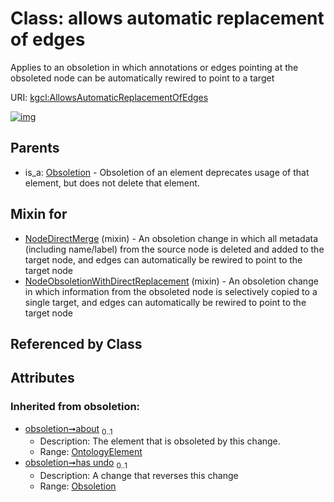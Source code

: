 
# Class: allows automatic replacement of edges


Applies to an obsoletion in which annotations or edges pointing at the obsoleted node can be automatically rewired to point to a target

URI: [kgcl:AllowsAutomaticReplacementOfEdges](http://w3id.org/kgcl_schema/AllowsAutomaticReplacementOfEdges)


[![img](https://yuml.me/diagram/nofunky;dir:TB/class/[OntologyElement],[Obsoletion],[NodeObsoletionWithDirectReplacement]uses%20-.->[AllowsAutomaticReplacementOfEdges],[NodeDirectMerge]uses%20-.->[AllowsAutomaticReplacementOfEdges],[Obsoletion]^-[AllowsAutomaticReplacementOfEdges],[NodeObsoletionWithDirectReplacement],[NodeDirectMerge])](https://yuml.me/diagram/nofunky;dir:TB/class/[OntologyElement],[Obsoletion],[NodeObsoletionWithDirectReplacement]uses%20-.->[AllowsAutomaticReplacementOfEdges],[NodeDirectMerge]uses%20-.->[AllowsAutomaticReplacementOfEdges],[Obsoletion]^-[AllowsAutomaticReplacementOfEdges],[NodeObsoletionWithDirectReplacement],[NodeDirectMerge])

## Parents

 *  is_a: [Obsoletion](Obsoletion.md) - Obsoletion of an element deprecates usage of that element, but does not delete that element.

## Mixin for

 * [NodeDirectMerge](NodeDirectMerge.md) (mixin)  - An obsoletion change in which all metadata (including name/label) from the source node is deleted and added to the target node, and edges can automatically be rewired to point to the target node
 * [NodeObsoletionWithDirectReplacement](NodeObsoletionWithDirectReplacement.md) (mixin)  - An obsoletion change in which information from the obsoleted node is selectively copied to a single target, and edges can automatically be rewired to point to the target node

## Referenced by Class


## Attributes


### Inherited from obsoletion:

 * [obsoletion➞about](obsoletion_about.md)  <sub>0..1</sub>
     * Description: The element that is obsoleted by this change.
     * Range: [OntologyElement](OntologyElement.md)
 * [obsoletion➞has undo](obsoletion_has_undo.md)  <sub>0..1</sub>
     * Description: A change that reverses this change
     * Range: [Obsoletion](Obsoletion.md)
